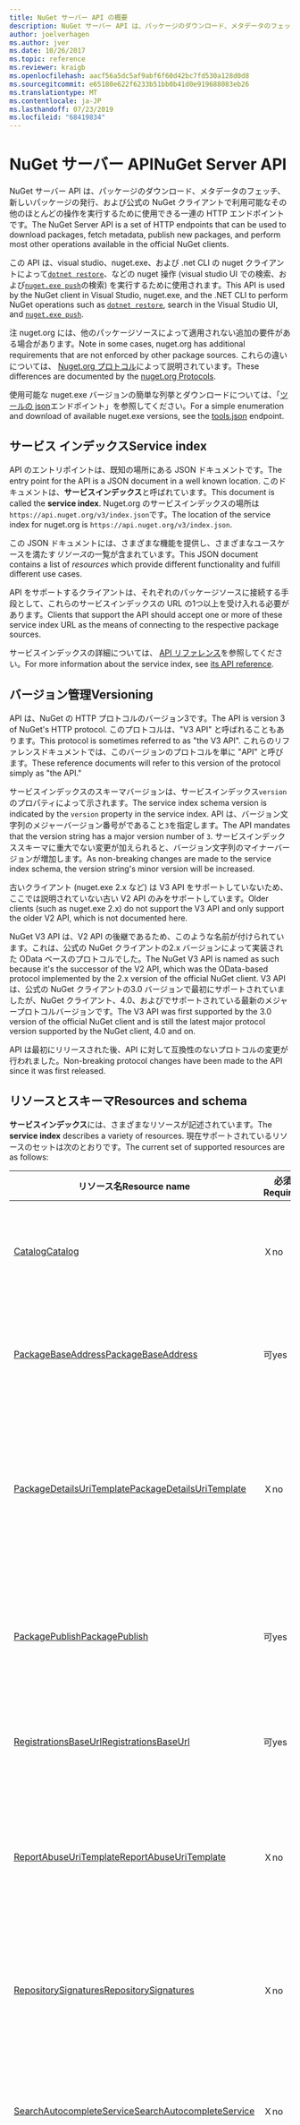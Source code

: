 ```yaml
---
title: NuGet サーバー API の概要
description: NuGet サーバー API は、パッケージのダウンロード、メタデータのフェッチ、新しいパッケージの発行などに使用できる HTTP エンドポイントのセットです。
author: joelverhagen
ms.author: jver
ms.date: 10/26/2017
ms.topic: reference
ms.reviewer: kraigb
ms.openlocfilehash: aacf56a5dc5af9abf6f60d42bc7fd530a128d0d8
ms.sourcegitcommit: e65180e622f6233b51bb0b41d0e919688083eb26
ms.translationtype: MT
ms.contentlocale: ja-JP
ms.lasthandoff: 07/23/2019
ms.locfileid: "68419834"
---
```

# <a name="nuget-server-api"></a><span data-ttu-id="2bfa8-103">NuGet サーバー API</span><span class="sxs-lookup"><span data-stu-id="2bfa8-103">NuGet Server API</span></span>

<span data-ttu-id="2bfa8-104">NuGet サーバー API は、パッケージのダウンロード、メタデータのフェッチ、新しいパッケージの発行、および公式の NuGet クライアントで利用可能なその他のほとんどの操作を実行するために使用できる一連の HTTP エンドポイントです。</span><span class="sxs-lookup"><span data-stu-id="2bfa8-104">The NuGet Server API is a set of HTTP endpoints that can be used to download packages, fetch metadata, publish new packages, and perform most other operations available in the official NuGet clients.</span></span>

<span data-ttu-id="2bfa8-105">この API は、visual studio、nuget.exe、および .net CLI の nuget クライアントによって[`dotnet restore`](/dotnet/core/tools/dotnet-restore?tabs=netcore2x)、などの nuget 操作 (visual studio UI での検索、および[`nuget.exe push`](../reference/cli-reference/cli-ref-push.md)の検索) を実行するために使用されます。</span><span class="sxs-lookup"><span data-stu-id="2bfa8-105">This API is used by the NuGet client in Visual Studio, nuget.exe, and the .NET CLI to perform NuGet operations such as [`dotnet restore`](/dotnet/core/tools/dotnet-restore?tabs=netcore2x), search in the Visual Studio UI, and [`nuget.exe push`](../reference/cli-reference/cli-ref-push.md).</span></span>

<span data-ttu-id="2bfa8-106">注 nuget.org には、他のパッケージソースによって適用されない追加の要件がある場合があります。</span><span class="sxs-lookup"><span data-stu-id="2bfa8-106">Note in some cases, nuget.org has additional requirements that are not enforced by other package sources.</span></span> <span data-ttu-id="2bfa8-107">これらの違いについては、 [Nuget.org プロトコル](nuget-protocols.md)によって説明されています。</span><span class="sxs-lookup"><span data-stu-id="2bfa8-107">These differences are documented by the [nuget.org Protocols](nuget-protocols.md).</span></span>

<span data-ttu-id="2bfa8-108">使用可能な nuget.exe バージョンの簡単な列挙とダウンロードについては、「[ツールの json](tools-json.md)エンドポイント」を参照してください。</span><span class="sxs-lookup"><span data-stu-id="2bfa8-108">For a simple enumeration and download of available nuget.exe versions, see the [tools.json](tools-json.md) endpoint.</span></span>

## <a name="service-index"></a><span data-ttu-id="2bfa8-109">サービス インデックス</span><span class="sxs-lookup"><span data-stu-id="2bfa8-109">Service index</span></span>

<span data-ttu-id="2bfa8-110">API のエントリポイントは、既知の場所にある JSON ドキュメントです。</span><span class="sxs-lookup"><span data-stu-id="2bfa8-110">The entry point for the API is a JSON document in a well known location.</span></span> <span data-ttu-id="2bfa8-111">このドキュメントは、**サービスインデックス**と呼ばれています。</span><span class="sxs-lookup"><span data-stu-id="2bfa8-111">This document is called the **service index**.</span></span> <span data-ttu-id="2bfa8-112">Nuget.org のサービスインデックスの場所は`https://api.nuget.org/v3/index.json`です。</span><span class="sxs-lookup"><span data-stu-id="2bfa8-112">The location of the service index for nuget.org is `https://api.nuget.org/v3/index.json`.</span></span>

<span data-ttu-id="2bfa8-113">この JSON ドキュメントには、さまざまな機能を提供し、さまざまなユースケースを満たす*リソース*の一覧が含まれています。</span><span class="sxs-lookup"><span data-stu-id="2bfa8-113">This JSON document contains a list of *resources* which provide different functionality and fulfill different use cases.</span></span>

<span data-ttu-id="2bfa8-114">API をサポートするクライアントは、それぞれのパッケージソースに接続する手段として、これらのサービスインデックスの URL の1つ以上を受け入れる必要があります。</span><span class="sxs-lookup"><span data-stu-id="2bfa8-114">Clients that support the API should accept one or more of these service index URL as the means of connecting to the respective package sources.</span></span>

<span data-ttu-id="2bfa8-115">サービスインデックスの詳細については、 [API リファレンス](service-index.md)を参照してください。</span><span class="sxs-lookup"><span data-stu-id="2bfa8-115">For more information about the service index, see [its API reference](service-index.md).</span></span>

## <a name="versioning"></a><span data-ttu-id="2bfa8-116">バージョン管理</span><span class="sxs-lookup"><span data-stu-id="2bfa8-116">Versioning</span></span>

<span data-ttu-id="2bfa8-117">API は、NuGet の HTTP プロトコルのバージョン3です。</span><span class="sxs-lookup"><span data-stu-id="2bfa8-117">The API is version 3 of NuGet's HTTP protocol.</span></span> <span data-ttu-id="2bfa8-118">このプロトコルは、"V3 API" と呼ばれることもあります。</span><span class="sxs-lookup"><span data-stu-id="2bfa8-118">This protocol is sometimes referred to as "the V3 API".</span></span> <span data-ttu-id="2bfa8-119">これらのリファレンスドキュメントでは、このバージョンのプロトコルを単に "API" と呼びます。</span><span class="sxs-lookup"><span data-stu-id="2bfa8-119">These reference documents will refer to this version of the protocol simply as "the API."</span></span>

<span data-ttu-id="2bfa8-120">サービスインデックスのスキーマバージョンは、サービスインデックス`version`のプロパティによって示されます。</span><span class="sxs-lookup"><span data-stu-id="2bfa8-120">The service index schema version is indicated by the `version` property in the service index.</span></span> <span data-ttu-id="2bfa8-121">API は、バージョン文字列のメジャーバージョン番号がであること`3`を指定します。</span><span class="sxs-lookup"><span data-stu-id="2bfa8-121">The API mandates that the version string has a major version number of `3`.</span></span> <span data-ttu-id="2bfa8-122">サービスインデックススキーマに重大でない変更が加えられると、バージョン文字列のマイナーバージョンが増加します。</span><span class="sxs-lookup"><span data-stu-id="2bfa8-122">As non-breaking changes are made to the service index schema, the version string's minor version will be increased.</span></span>

<span data-ttu-id="2bfa8-123">古いクライアント (nuget.exe 2.x など) は V3 API をサポートしていないため、ここでは説明されていない古い V2 API のみをサポートしています。</span><span class="sxs-lookup"><span data-stu-id="2bfa8-123">Older clients (such as nuget.exe 2.x) do not support the V3 API and only support the older V2 API, which is not documented here.</span></span>

<span data-ttu-id="2bfa8-124">NuGet V3 API は、V2 API の後継であるため、このような名前が付けられています。これは、公式の NuGet クライアントの2.x バージョンによって実装された OData ベースのプロトコルでした。</span><span class="sxs-lookup"><span data-stu-id="2bfa8-124">The NuGet V3 API is named as such because it's the successor of the V2 API, which was the OData-based protocol implemented by the 2.x version of the official NuGet client.</span></span> <span data-ttu-id="2bfa8-125">V3 API は、公式の NuGet クライアントの3.0 バージョンで最初にサポートされていましたが、NuGet クライアント、4.0、およびでサポートされている最新のメジャープロトコルバージョンです。</span><span class="sxs-lookup"><span data-stu-id="2bfa8-125">The V3 API was first supported by the 3.0 version of the official NuGet client and is still the latest major protocol version supported by the NuGet client, 4.0 and on.</span></span> 

<span data-ttu-id="2bfa8-126">API は最初にリリースされた後、API に対して互換性のないプロトコルの変更が行われました。</span><span class="sxs-lookup"><span data-stu-id="2bfa8-126">Non-breaking protocol changes have been made to the API since it was first released.</span></span>

## <a name="resources-and-schema"></a><span data-ttu-id="2bfa8-127">リソースとスキーマ</span><span class="sxs-lookup"><span data-stu-id="2bfa8-127">Resources and schema</span></span>

<span data-ttu-id="2bfa8-128">**サービスインデックス**には、さまざまなリソースが記述されています。</span><span class="sxs-lookup"><span data-stu-id="2bfa8-128">The **service index** describes a variety of resources.</span></span> <span data-ttu-id="2bfa8-129">現在サポートされているリソースのセットは次のとおりです。</span><span class="sxs-lookup"><span data-stu-id="2bfa8-129">The current set of supported resources are as follows:</span></span>

<span data-ttu-id="2bfa8-130">リソース名</span><span class="sxs-lookup"><span data-stu-id="2bfa8-130">Resource name</span></span>                                                        | <span data-ttu-id="2bfa8-131">必須</span><span class="sxs-lookup"><span data-stu-id="2bfa8-131">Required</span></span> | <span data-ttu-id="2bfa8-132">説明</span><span class="sxs-lookup"><span data-stu-id="2bfa8-132">Description</span></span>
-------------------------------------------------------------------- | -------- | -----------
[<span data-ttu-id="2bfa8-133">Catalog</span><span class="sxs-lookup"><span data-stu-id="2bfa8-133">Catalog</span></span>](catalog-resource.md)                                       | <span data-ttu-id="2bfa8-134">Ｘ</span><span class="sxs-lookup"><span data-stu-id="2bfa8-134">no</span></span>       | <span data-ttu-id="2bfa8-135">すべてのパッケージイベントの完全な記録。</span><span class="sxs-lookup"><span data-stu-id="2bfa8-135">Full record of all package events.</span></span>
[<span data-ttu-id="2bfa8-136">PackageBaseAddress</span><span class="sxs-lookup"><span data-stu-id="2bfa8-136">PackageBaseAddress</span></span>](package-base-address-resource.md)               | <span data-ttu-id="2bfa8-137">可</span><span class="sxs-lookup"><span data-stu-id="2bfa8-137">yes</span></span>      | <span data-ttu-id="2bfa8-138">パッケージコンテンツ (. nupkg) を取得します。</span><span class="sxs-lookup"><span data-stu-id="2bfa8-138">Get package content (.nupkg).</span></span>
[<span data-ttu-id="2bfa8-139">PackageDetailsUriTemplate</span><span class="sxs-lookup"><span data-stu-id="2bfa8-139">PackageDetailsUriTemplate</span></span>](package-details-template-resource.md)    | <span data-ttu-id="2bfa8-140">Ｘ</span><span class="sxs-lookup"><span data-stu-id="2bfa8-140">no</span></span>       | <span data-ttu-id="2bfa8-141">パッケージの詳細 web ページにアクセスするための URL を作成します。</span><span class="sxs-lookup"><span data-stu-id="2bfa8-141">Construct a URL to access a package details web page.</span></span>
[<span data-ttu-id="2bfa8-142">PackagePublish</span><span class="sxs-lookup"><span data-stu-id="2bfa8-142">PackagePublish</span></span>](package-publish-resource.md)                        | <span data-ttu-id="2bfa8-143">可</span><span class="sxs-lookup"><span data-stu-id="2bfa8-143">yes</span></span>      | <span data-ttu-id="2bfa8-144">パッケージのプッシュおよび削除 (または一覧から削除) を行います。</span><span class="sxs-lookup"><span data-stu-id="2bfa8-144">Push and delete (or unlist) packages.</span></span>
[<span data-ttu-id="2bfa8-145">RegistrationsBaseUrl</span><span class="sxs-lookup"><span data-stu-id="2bfa8-145">RegistrationsBaseUrl</span></span>](registration-base-url-resource.md)            | <span data-ttu-id="2bfa8-146">可</span><span class="sxs-lookup"><span data-stu-id="2bfa8-146">yes</span></span>      | <span data-ttu-id="2bfa8-147">パッケージメタデータを取得します。</span><span class="sxs-lookup"><span data-stu-id="2bfa8-147">Get package metadata.</span></span>
[<span data-ttu-id="2bfa8-148">ReportAbuseUriTemplate</span><span class="sxs-lookup"><span data-stu-id="2bfa8-148">ReportAbuseUriTemplate</span></span>](report-abuse-resource.md)                   | <span data-ttu-id="2bfa8-149">Ｘ</span><span class="sxs-lookup"><span data-stu-id="2bfa8-149">no</span></span>       | <span data-ttu-id="2bfa8-150">不正使用の web ページにアクセスするための URL を作成します。</span><span class="sxs-lookup"><span data-stu-id="2bfa8-150">Construct a URL to access a report abuse web page.</span></span>
[<span data-ttu-id="2bfa8-151">RepositorySignatures</span><span class="sxs-lookup"><span data-stu-id="2bfa8-151">RepositorySignatures</span></span>](repository-signatures-resource.md)            | <span data-ttu-id="2bfa8-152">Ｘ</span><span class="sxs-lookup"><span data-stu-id="2bfa8-152">no</span></span>       | <span data-ttu-id="2bfa8-153">リポジトリの署名に使用される証明書を取得します。</span><span class="sxs-lookup"><span data-stu-id="2bfa8-153">Get certificates used for repository signing.</span></span>
[<span data-ttu-id="2bfa8-154">SearchAutocompleteService</span><span class="sxs-lookup"><span data-stu-id="2bfa8-154">SearchAutocompleteService</span></span>](search-autocomplete-service-resource.md) | <span data-ttu-id="2bfa8-155">Ｘ</span><span class="sxs-lookup"><span data-stu-id="2bfa8-155">no</span></span>       | <span data-ttu-id="2bfa8-156">パッケージ Id とバージョンを部分文字列で検出します。</span><span class="sxs-lookup"><span data-stu-id="2bfa8-156">Discover package IDs and versions by substring.</span></span>
[<span data-ttu-id="2bfa8-157">SearchQueryService</span><span class="sxs-lookup"><span data-stu-id="2bfa8-157">SearchQueryService</span></span>](search-query-service-resource.md)               | <span data-ttu-id="2bfa8-158">可</span><span class="sxs-lookup"><span data-stu-id="2bfa8-158">yes</span></span>      | <span data-ttu-id="2bfa8-159">キーワードを使用してパッケージをフィルター処理し、検索します。</span><span class="sxs-lookup"><span data-stu-id="2bfa8-159">Filter and search for packages by keyword.</span></span>
[<span data-ttu-id="2bfa8-160">SymbolPackagePublish</span><span class="sxs-lookup"><span data-stu-id="2bfa8-160">SymbolPackagePublish</span></span>](symbol-package-publish-resource.md)           | <span data-ttu-id="2bfa8-161">Ｘ</span><span class="sxs-lookup"><span data-stu-id="2bfa8-161">no</span></span>       | <span data-ttu-id="2bfa8-162">シンボルパッケージをプッシュします。</span><span class="sxs-lookup"><span data-stu-id="2bfa8-162">Push symbol packages.</span></span>

<span data-ttu-id="2bfa8-163">一般に、API リソースによって返されるすべての非バイナリデータは、JSON を使用してシリアル化されます。</span><span class="sxs-lookup"><span data-stu-id="2bfa8-163">In general, all non-binary data returned by a API resource are serialized using JSON.</span></span> <span data-ttu-id="2bfa8-164">サービスインデックスの各リソースによって返される応答スキーマは、そのリソースに対して個別に定義されます。</span><span class="sxs-lookup"><span data-stu-id="2bfa8-164">The response schema returned by each resource in the service index is defined individually for that resource.</span></span> <span data-ttu-id="2bfa8-165">各リソースの詳細については、上記のトピックを参照してください。</span><span class="sxs-lookup"><span data-stu-id="2bfa8-165">For more information about each resource, see the topics listed above.</span></span>

<span data-ttu-id="2bfa8-166">今後、プロトコルが進化するにつれて、新しいプロパティが JSON 応答に追加される可能性があります。</span><span class="sxs-lookup"><span data-stu-id="2bfa8-166">In the future, as the protocol evolves, new properties may be added to JSON responses.</span></span> <span data-ttu-id="2bfa8-167">クライアントを将来の証明として使用する場合、実装では、応答スキーマが最終的なものであり、追加のデータを含めることができないと想定しないでください。</span><span class="sxs-lookup"><span data-stu-id="2bfa8-167">For the client to be future-proof, the implementation should not assume that the response schema is final and cannot include extra data.</span></span> <span data-ttu-id="2bfa8-168">実装で認識されないすべてのプロパティを無視する必要があります。</span><span class="sxs-lookup"><span data-stu-id="2bfa8-168">All properties that the implementation does not understand should be ignored.</span></span>

> [!Note]
> <span data-ttu-id="2bfa8-169">変換元が実装`SearchAutocompleteService`していない場合は、オートコンプリート動作を正常に無効にする必要があります。</span><span class="sxs-lookup"><span data-stu-id="2bfa8-169">When a source does not implement `SearchAutocompleteService` any autocomplete behavior should be disabled gracefully.</span></span> <span data-ttu-id="2bfa8-170">が`ReportAbuseUriTemplate`実装されていない場合、公式の nuget クライアントは nuget にフォールバックします ( [nuget/Home # 4924](https://github.com/NuGet/Home/issues/4924)によって追跡されます)。</span><span class="sxs-lookup"><span data-stu-id="2bfa8-170">When `ReportAbuseUriTemplate` is not implemented, the official NuGet client falls back to nuget.org's report abuse URL (tracked by [NuGet/Home#4924](https://github.com/NuGet/Home/issues/4924)).</span></span> <span data-ttu-id="2bfa8-171">他のクライアントは、ユーザーにレポートの不正利用の URL を表示しないように選択できます。</span><span class="sxs-lookup"><span data-stu-id="2bfa8-171">Other clients may opt to simply not show a report abuse URL to the user.</span></span>

### <a name="undocumented-resources-on-nugetorg"></a><span data-ttu-id="2bfa8-172">Nuget.org のドキュメントに記載されるリソース</span><span class="sxs-lookup"><span data-stu-id="2bfa8-172">Undocumented resources on nuget.org</span></span>

<span data-ttu-id="2bfa8-173">Nuget.org の V3 サービスインデックスには、上に記載されていないいくつかのリソースがあります。</span><span class="sxs-lookup"><span data-stu-id="2bfa8-173">The V3 service index on nuget.org has some resources that are not documented above.</span></span> <span data-ttu-id="2bfa8-174">リソースをドキュメント化しない理由はいくつかあります。</span><span class="sxs-lookup"><span data-stu-id="2bfa8-174">There are a few reasons for not documenting a resource.</span></span>

<span data-ttu-id="2bfa8-175">まず、nuget.org の実装の詳細として使用されるリソースについては説明しません。は`SearchGalleryQueryService` 、このカテゴリに分類されます。</span><span class="sxs-lookup"><span data-stu-id="2bfa8-175">First, we don't document resources used as an implementation detail of nuget.org. The `SearchGalleryQueryService` falls into this category.</span></span> <span data-ttu-id="2bfa8-176">[NuGetGallery](https://github.com/NuGet/NuGetGallery)は、このリソースを使用して、データベースを使用するのではなく、一部の V2 (OData) クエリを検索インデックスに委任します。</span><span class="sxs-lookup"><span data-stu-id="2bfa8-176">[NuGetGallery](https://github.com/NuGet/NuGetGallery) uses this resource to delegate some V2 (OData) queries to our search index instead of using the database.</span></span> <span data-ttu-id="2bfa8-177">このリソースは、スケーラビリティ上の理由から導入されたものであり、外部で使用するためのものではありません。</span><span class="sxs-lookup"><span data-stu-id="2bfa8-177">This resource was introduced for scalability reasons and is not intended for external use.</span></span>

<span data-ttu-id="2bfa8-178">2つ目の方法として、公式クライアントの RTM バージョンには同梱されていないリソースについては説明しません。</span><span class="sxs-lookup"><span data-stu-id="2bfa8-178">Second, we don't document resources that never shipped in an RTM version of the official client.</span></span>
<span data-ttu-id="2bfa8-179">`PackageDisplayMetadataUriTemplate`と`PackageVersionDisplayMetadataUriTemplate`はこのカテゴリに分類されます。</span><span class="sxs-lookup"><span data-stu-id="2bfa8-179">`PackageDisplayMetadataUriTemplate` and `PackageVersionDisplayMetadataUriTemplate` fall into this category.</span></span>

<span data-ttu-id="2bfa8-180">Thirdly、V2 プロトコルと密接に関連付けられているリソースについては説明しません。このリソース自体は意図的に文書化されていません。</span><span class="sxs-lookup"><span data-stu-id="2bfa8-180">Thirdly, we don't document resources that are tightly coupled with the V2 protocol, which itself is intentionally undocumented.</span></span> <span data-ttu-id="2bfa8-181">リソース`LegacyGallery`はこのカテゴリに分類されます。</span><span class="sxs-lookup"><span data-stu-id="2bfa8-181">The `LegacyGallery` resource falls into this category.</span></span> <span data-ttu-id="2bfa8-182">このリソースにより、V3 サービスインデックスは、対応する V2 ソース URL を指すことができます。</span><span class="sxs-lookup"><span data-stu-id="2bfa8-182">This resource allows a V3 service index to point to a corresponding V2 source URL.</span></span> <span data-ttu-id="2bfa8-183">このリソースは、 `nuget.exe list`をサポートしています。</span><span class="sxs-lookup"><span data-stu-id="2bfa8-183">This resource supports the `nuget.exe list`.</span></span>

<span data-ttu-id="2bfa8-184">リソースがここに記載されていない場合は、依存関係を取得しないことを*強く*お勧めします。</span><span class="sxs-lookup"><span data-stu-id="2bfa8-184">If a resource is not documented here, we *strongly* recommend that you do not take a dependency on them.</span></span> <span data-ttu-id="2bfa8-185">このようなドキュメントに記載されていないリソースの動作を削除したり、変更したりすると、予期しない方法で実装が中断される可能性があります。</span><span class="sxs-lookup"><span data-stu-id="2bfa8-185">We may remove or change the behavior of these undocumented resources which could break your implementation in unexpected ways.</span></span>

## <a name="timestamps"></a><span data-ttu-id="2bfa8-186">タイムスタンプ</span><span class="sxs-lookup"><span data-stu-id="2bfa8-186">Timestamps</span></span>

<span data-ttu-id="2bfa8-187">API によって返されるすべてのタイムスタンプは UTC であるか、 [ISO 8601](https://www.iso.org/iso-8601-date-and-time-format.html)表現を使用して指定されます。</span><span class="sxs-lookup"><span data-stu-id="2bfa8-187">All timestamps returned by the API are UTC or are otherwise specified using [ISO 8601](https://www.iso.org/iso-8601-date-and-time-format.html) representation.</span></span> 

## <a name="http-methods"></a><span data-ttu-id="2bfa8-188">HTTP メソッド</span><span class="sxs-lookup"><span data-stu-id="2bfa8-188">HTTP methods</span></span>

<span data-ttu-id="2bfa8-189">Verb</span><span class="sxs-lookup"><span data-stu-id="2bfa8-189">Verb</span></span>   | <span data-ttu-id="2bfa8-190">使用</span><span class="sxs-lookup"><span data-stu-id="2bfa8-190">Use</span></span>
------ | -----------
<span data-ttu-id="2bfa8-191">GET</span><span class="sxs-lookup"><span data-stu-id="2bfa8-191">GET</span></span>    | <span data-ttu-id="2bfa8-192">読み取り専用の操作を実行します。通常はデータを取得します。</span><span class="sxs-lookup"><span data-stu-id="2bfa8-192">Performs a read-only operation, typically retrieving data.</span></span>
<span data-ttu-id="2bfa8-193">HEAD</span><span class="sxs-lookup"><span data-stu-id="2bfa8-193">HEAD</span></span>   | <span data-ttu-id="2bfa8-194">対応する`GET`要求の応答ヘッダーをフェッチします。</span><span class="sxs-lookup"><span data-stu-id="2bfa8-194">Fetches the response headers for the corresponding `GET` request.</span></span>
<span data-ttu-id="2bfa8-195">PUT</span><span class="sxs-lookup"><span data-stu-id="2bfa8-195">PUT</span></span>    | <span data-ttu-id="2bfa8-196">存在しないリソースを作成します。存在する場合は、リソースを更新します。</span><span class="sxs-lookup"><span data-stu-id="2bfa8-196">Creates a resource that doesn't exist or, if it does exist, updates it.</span></span> <span data-ttu-id="2bfa8-197">一部のリソースでは、更新プログラムがサポートされない場合があります。</span><span class="sxs-lookup"><span data-stu-id="2bfa8-197">Some resources may not support update.</span></span>
<span data-ttu-id="2bfa8-198">Del</span><span class="sxs-lookup"><span data-stu-id="2bfa8-198">DELETE</span></span> | <span data-ttu-id="2bfa8-199">リソースを削除または一覧から削除します。</span><span class="sxs-lookup"><span data-stu-id="2bfa8-199">Deletes or unlists a resource.</span></span>

## <a name="http-status-codes"></a><span data-ttu-id="2bfa8-200">HTTP 状態コード</span><span class="sxs-lookup"><span data-stu-id="2bfa8-200">HTTP status codes</span></span>

<span data-ttu-id="2bfa8-201">コード</span><span class="sxs-lookup"><span data-stu-id="2bfa8-201">Code</span></span> | <span data-ttu-id="2bfa8-202">説明</span><span class="sxs-lookup"><span data-stu-id="2bfa8-202">Description</span></span>
---- | -----
<span data-ttu-id="2bfa8-203">200</span><span class="sxs-lookup"><span data-stu-id="2bfa8-203">200</span></span>  | <span data-ttu-id="2bfa8-204">成功し、応答の本文があります。</span><span class="sxs-lookup"><span data-stu-id="2bfa8-204">Success, and there is a response body.</span></span>
<span data-ttu-id="2bfa8-205">201</span><span class="sxs-lookup"><span data-stu-id="2bfa8-205">201</span></span>  | <span data-ttu-id="2bfa8-206">成功し、リソースが作成されました。</span><span class="sxs-lookup"><span data-stu-id="2bfa8-206">Success, and the resource was created.</span></span>
<span data-ttu-id="2bfa8-207">202</span><span class="sxs-lookup"><span data-stu-id="2bfa8-207">202</span></span>  | <span data-ttu-id="2bfa8-208">成功、要求は受け入れられましたが、一部の作業はまだ完了しておらず、非同期的に完了している可能性があります。</span><span class="sxs-lookup"><span data-stu-id="2bfa8-208">Success, the request has been accepted but some work may still be incomplete and completed asynchronously.</span></span>
<span data-ttu-id="2bfa8-209">204</span><span class="sxs-lookup"><span data-stu-id="2bfa8-209">204</span></span>  | <span data-ttu-id="2bfa8-210">成功しましたが、応答本文がありません。</span><span class="sxs-lookup"><span data-stu-id="2bfa8-210">Success, but there is no response body.</span></span>
<span data-ttu-id="2bfa8-211">301</span><span class="sxs-lookup"><span data-stu-id="2bfa8-211">301</span></span>  | <span data-ttu-id="2bfa8-212">永続的なリダイレクト。</span><span class="sxs-lookup"><span data-stu-id="2bfa8-212">A permanent redirect.</span></span>
<span data-ttu-id="2bfa8-213">302</span><span class="sxs-lookup"><span data-stu-id="2bfa8-213">302</span></span>  | <span data-ttu-id="2bfa8-214">一時的なリダイレクト。</span><span class="sxs-lookup"><span data-stu-id="2bfa8-214">A temporary redirect.</span></span>
<span data-ttu-id="2bfa8-215">400</span><span class="sxs-lookup"><span data-stu-id="2bfa8-215">400</span></span>  | <span data-ttu-id="2bfa8-216">URL または要求本文内のパラメーターが無効です。</span><span class="sxs-lookup"><span data-stu-id="2bfa8-216">The parameters in the URL or in the request body aren't valid.</span></span>
<span data-ttu-id="2bfa8-217">401</span><span class="sxs-lookup"><span data-stu-id="2bfa8-217">401</span></span>  | <span data-ttu-id="2bfa8-218">指定された資格情報が無効です。</span><span class="sxs-lookup"><span data-stu-id="2bfa8-218">The provided credentials are invalid.</span></span>
<span data-ttu-id="2bfa8-219">403</span><span class="sxs-lookup"><span data-stu-id="2bfa8-219">403</span></span>  | <span data-ttu-id="2bfa8-220">指定された資格情報を指定した場合、アクションは許可されません。</span><span class="sxs-lookup"><span data-stu-id="2bfa8-220">The action is not allowed given the provided credentials.</span></span>
<span data-ttu-id="2bfa8-221">404</span><span class="sxs-lookup"><span data-stu-id="2bfa8-221">404</span></span>  | <span data-ttu-id="2bfa8-222">要求されたリソースは存在しません。</span><span class="sxs-lookup"><span data-stu-id="2bfa8-222">The requested resource doesn't exist.</span></span>
<span data-ttu-id="2bfa8-223">409</span><span class="sxs-lookup"><span data-stu-id="2bfa8-223">409</span></span>  | <span data-ttu-id="2bfa8-224">要求が既存のリソースと競合しています。</span><span class="sxs-lookup"><span data-stu-id="2bfa8-224">The request conflicts with an existing resource.</span></span>
<span data-ttu-id="2bfa8-225">500</span><span class="sxs-lookup"><span data-stu-id="2bfa8-225">500</span></span>  | <span data-ttu-id="2bfa8-226">サービスで予期しないエラーが発生しました。</span><span class="sxs-lookup"><span data-stu-id="2bfa8-226">The service has encountered an unexpected error.</span></span>
<span data-ttu-id="2bfa8-227">503</span><span class="sxs-lookup"><span data-stu-id="2bfa8-227">503</span></span>  | <span data-ttu-id="2bfa8-228">サービスは一時的に使用できません。</span><span class="sxs-lookup"><span data-stu-id="2bfa8-228">The service is temporarily unavailable.</span></span>

<span data-ttu-id="2bfa8-229">API エンドポイントに対して行われた要求は、HTTPリダイレクト(301または302)を返す場合があります。`GET`</span><span class="sxs-lookup"><span data-stu-id="2bfa8-229">Any `GET` request made to a API endpoint may return an HTTP redirect (301 or 302).</span></span> <span data-ttu-id="2bfa8-230">クライアントは、 `Location`ヘッダーを観察し、後続`GET`のを発行することで、このようなリダイレクトを適切に処理する必要があります。</span><span class="sxs-lookup"><span data-stu-id="2bfa8-230">Clients should gracefully handle such redirects by observing the `Location` header and issuing a subsequent `GET`.</span></span> <span data-ttu-id="2bfa8-231">特定のエンドポイントに関するドキュメントでは、リダイレクトが使用される場所を明示的に呼び出すことはありません。</span><span class="sxs-lookup"><span data-stu-id="2bfa8-231">Documentation concerning specific endpoints will not explicitly call out where redirects may be used.</span></span>

<span data-ttu-id="2bfa8-232">500レベルのステータスコードの場合、クライアントは適切な再試行メカニズムを実装できます。</span><span class="sxs-lookup"><span data-stu-id="2bfa8-232">In the case of a 500-level status code, the client can implement a reasonable retry mechanism.</span></span> <span data-ttu-id="2bfa8-233">正式な NuGet クライアントは、500レベルの状態コードまたは TCP/DNS エラーが発生すると、3回再試行します。</span><span class="sxs-lookup"><span data-stu-id="2bfa8-233">The official NuGet client retries three times when encountering any 500-level status code or TCP/DNS error.</span></span>

## <a name="http-request-headers"></a><span data-ttu-id="2bfa8-234">HTTP 要求ヘッダー</span><span class="sxs-lookup"><span data-stu-id="2bfa8-234">HTTP request headers</span></span>

<span data-ttu-id="2bfa8-235">名前</span><span class="sxs-lookup"><span data-stu-id="2bfa8-235">Name</span></span>                     | <span data-ttu-id="2bfa8-236">説明</span><span class="sxs-lookup"><span data-stu-id="2bfa8-236">Description</span></span>
------------------------ | -----------
<span data-ttu-id="2bfa8-237">X-NuGet-ApiKey</span><span class="sxs-lookup"><span data-stu-id="2bfa8-237">X-NuGet-ApiKey</span></span>           | <span data-ttu-id="2bfa8-238">プッシュと削除には必須です。「リソース」を参照してください。 [ `PackagePublish`](package-publish-resource.md)</span><span class="sxs-lookup"><span data-stu-id="2bfa8-238">Required for push and delete, see [`PackagePublish` resource](package-publish-resource.md)</span></span>
<span data-ttu-id="2bfa8-239">X-NuGet-Client-Version</span><span class="sxs-lookup"><span data-stu-id="2bfa8-239">X-NuGet-Client-Version</span></span>   | <span data-ttu-id="2bfa8-240">**非推奨**と置き換え`X-NuGet-Protocol-Version`</span><span class="sxs-lookup"><span data-stu-id="2bfa8-240">**Deprecated** and replaced by `X-NuGet-Protocol-Version`</span></span>
<span data-ttu-id="2bfa8-241">X-NuGet-Protocol-Version</span><span class="sxs-lookup"><span data-stu-id="2bfa8-241">X-NuGet-Protocol-Version</span></span> | <span data-ttu-id="2bfa8-242">Nuget.org のみで必要な場合は、「 [nuget.org プロトコル](NuGet-Protocols.md)」を参照してください。</span><span class="sxs-lookup"><span data-stu-id="2bfa8-242">Required in certain cases only on nuget.org, see [nuget.org protocols](NuGet-Protocols.md)</span></span>
<span data-ttu-id="2bfa8-243">X-NuGet-Session-Id</span><span class="sxs-lookup"><span data-stu-id="2bfa8-243">X-NuGet-Session-Id</span></span>       | <span data-ttu-id="2bfa8-244">*省略可能*。</span><span class="sxs-lookup"><span data-stu-id="2bfa8-244">*Optional*.</span></span> <span data-ttu-id="2bfa8-245">NuGet クライアント v1.0 + 同じ NuGet クライアントセッションの一部である HTTP 要求を識別します。</span><span class="sxs-lookup"><span data-stu-id="2bfa8-245">NuGet clients v4.7+ identify HTTP requests that are part of the same NuGet client session.</span></span>

<span data-ttu-id="2bfa8-246">`X-NuGet-Session-Id` で`PackageReference`は、の1回の復元に関連するすべての操作に対して1つの値が使用されます。</span><span class="sxs-lookup"><span data-stu-id="2bfa8-246">The `X-NuGet-Session-Id` has a single value for all operations related to a single restore in `PackageReference`.</span></span> <span data-ttu-id="2bfa8-247">オートコンプリートや`packages.config`復元などの他のシナリオでは、コードがどのように考慮されるかによって、複数の異なるセッション ID が存在する可能性があります。</span><span class="sxs-lookup"><span data-stu-id="2bfa8-247">For other scenarios such as autocomplete and `packages.config` restore there may be several different session ID's due to how the code is factored.</span></span>

## <a name="authentication"></a><span data-ttu-id="2bfa8-248">認証</span><span class="sxs-lookup"><span data-stu-id="2bfa8-248">Authentication</span></span>

<span data-ttu-id="2bfa8-249">認証は、を定義するために、パッケージソースの実装に残されます。</span><span class="sxs-lookup"><span data-stu-id="2bfa8-249">Authentication is left up to the package source implementation to define.</span></span> <span data-ttu-id="2bfa8-250">Nuget.org では、 `PackagePublish`リソースのみが特別な API キーヘッダーによる認証を必要とします。</span><span class="sxs-lookup"><span data-stu-id="2bfa8-250">For nuget.org, only the `PackagePublish` resource requires authentication via a special API key header.</span></span> <span data-ttu-id="2bfa8-251">詳細については、「 [ `PackagePublish`リソース](package-publish-resource.md)」を参照してください。</span><span class="sxs-lookup"><span data-stu-id="2bfa8-251">See [`PackagePublish` resource](package-publish-resource.md) for details.</span></span>
